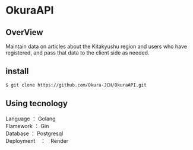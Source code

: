# OkuraAPI

## OverView
Maintain data on articles about the Kitakyushu region and users who have registered, and pass that data to the client side as needed.

## install
```bash
$ git clone https://github.com/Okura-JCH/OkuraAPI.git
```

## Using tecnology
Language ： Golang  
Flamework ： Gin  
Database ： Postgresql  
Deployment　：　Render
